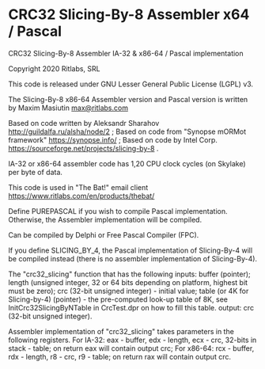 # CRC32 Slicing-By-8 Assembler x64 / Pascal
CRC32 Slicing-By-8 Assembler IA-32 & x86-64 / Pascal implementation

Copyright 2020 Ritlabs, SRL

This code is released under GNU Lesser General Public License (LGPL) v3.

The Slicing-By-8 x86-64 Assembler version and Pascal version is written by
Maxim Masiutin <max@ritlabs.com>

Based on code written by Aleksandr Sharahov http://guildalfa.ru/alsha/node/2 ;
Based on code from "Synopse mORMot framework" https://synopse.info/ ;
Based on code by Intel Corp. https://sourceforge.net/projects/slicing-by-8 .

IA-32 or x86-64 assembler code has 1,20 CPU clock cycles (on Skylake) per byte of data.

This code is used in "The Bat!" email client
https://www.ritlabs.com/en/products/thebat/

Define PUREPASCAL if you wish to compile Pascal implementation.
Otherwise, the Assembler implementation will be compiled.

Can be compiled by Delphi or Free Pascal Compiler (FPC).

If you define SLICING_BY_4, the Pascal implementation of Slicing-By-4
will be compiled instead (there is no assembler implementation 
of Slicing-By-4).

The "crc32_slicing" function that has the following inputs:
buffer (pointer); 
length (unsigned integer, 32 or 64 bits depending on platform, highest bit must be zero); 
crc (32-bit unsigned integer) - initial value;
table (or 4K for Slicing-by-4) (pointer) - the pre-computed look-up table of 8K, see InitCrc32SlicingByNTable in CrcTest.dpr on how to fill this table.
output: crc (32-bit unsigned integer).

Assembler implementation of "crc32_slicing" takes parameters in the following registers.
For IA-32: eax - buffer, edx - length, ecx - crc, 32-bits in stack - table; on return eax will contain output crc;
For x86-64: rcx - buffer, rdx - length, r8 - crc, r9 - table; on return rax will contain output crc.
